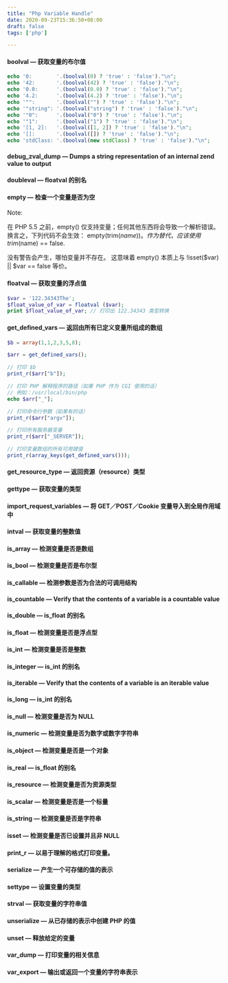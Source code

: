 ```yaml
---
title: "Php Variable Handle"
date: 2020-09-23T15:36:50+08:00
draft: false
tags: ['php']

---
```


#### boolval — 获取变量的布尔值

```php
echo '0:        '.(boolval(0) ? 'true' : 'false')."\n";
echo '42:       '.(boolval(42) ? 'true' : 'false')."\n";
echo '0.0:      '.(boolval(0.0) ? 'true' : 'false')."\n";
echo '4.2:      '.(boolval(4.2) ? 'true' : 'false')."\n";
echo '"":       '.(boolval("") ? 'true' : 'false')."\n";
echo '"string": '.(boolval("string") ? 'true' : 'false')."\n";
echo '"0":      '.(boolval("0") ? 'true' : 'false')."\n";
echo '"1":      '.(boolval("1") ? 'true' : 'false')."\n";
echo '[1, 2]:   '.(boolval([1, 2]) ? 'true' : 'false')."\n";
echo '[]:       '.(boolval([]) ? 'true' : 'false')."\n";
echo 'stdClass: '.(boolval(new stdClass) ? 'true' : 'false')."\n";
```
#### debug_zval_dump — Dumps a string representation of an internal zend value to output
#### doubleval — floatval 的别名
#### empty — 检查一个变量是否为空

Note:

在 PHP 5.5 之前，empty() 仅支持变量；任何其他东西将会导致一个解析错误。换言之，下列代码不会生效： empty(trim($name))。 作为替代，应该使用trim($name) == false.

没有警告会产生，哪怕变量并不存在。 这意味着 empty() 本质上与 !isset($var) || $var == false 等价。

#### floatval — 获取变量的浮点值 
```php
$var = '122.34343The';
$float_value_of_var = floatval ($var);
print $float_value_of_var; // 打印出 122.34343 类型转换
```
#### get_defined_vars — 返回由所有已定义变量所组成的数组
```php
$b = array(1,1,2,3,5,8);

$arr = get_defined_vars();

// 打印 $b
print_r($arr["b"]);

// 打印 PHP 解释程序的路径（如果 PHP 作为 CGI 使用的话）
// 例如：/usr/local/bin/php
echo $arr["_"];

// 打印命令行参数（如果有的话）
print_r($arr["argv"]);

// 打印所有服务器变量
print_r($arr["_SERVER"]);

// 打印变量数组的所有可用键值
print_r(array_keys(get_defined_vars()));
```
#### get_resource_type — 返回资源（resource）类型
#### gettype — 获取变量的类型
#### import_request_variables — 将 GET／POST／Cookie 变量导入到全局作用域中
#### intval — 获取变量的整数值
#### is_array — 检测变量是否是数组
#### is_bool — 检测变量是否是布尔型
#### is_callable — 检测参数是否为合法的可调用结构
#### is_countable — Verify that the contents of a variable is a countable value
#### is_double — is_float 的别名
#### is_float — 检测变量是否是浮点型
#### is_int — 检测变量是否是整数
#### is_integer — is_int 的别名
#### is_iterable — Verify that the contents of a variable is an iterable value
#### is_long — is_int 的别名
#### is_null — 检测变量是否为 NULL
#### is_numeric — 检测变量是否为数字或数字字符串
#### is_object — 检测变量是否是一个对象
#### is_real — is_float 的别名
#### is_resource — 检测变量是否为资源类型
#### is_scalar — 检测变量是否是一个标量
#### is_string — 检测变量是否是字符串
#### isset — 检测变量是否已设置并且非 NULL
#### print_r — 以易于理解的格式打印变量。
#### serialize — 产生一个可存储的值的表示
#### settype — 设置变量的类型
#### strval — 获取变量的字符串值
#### unserialize — 从已存储的表示中创建 PHP 的值
#### unset — 释放给定的变量
#### var_dump — 打印变量的相关信息
#### var_export — 输出或返回一个变量的字符串表示